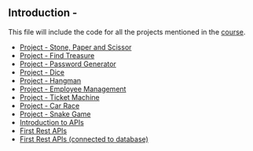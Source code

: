 ## Introduction -
This file will include the code for all the projects mentioned in the <a href='https://udemy.com/course/complete-python-in-hindi'> course</a>. 
- <a href="https://github.com/TechGram-Academy/Rock-Paper-Scissor-Python/blob/main/code.py"> Project - Stone, Paper and Scissor</a> 
- <a href="https://github.com/TechGram-Academy/project-find-treasure/blob/main/code.py"> Project - Find Treasure</a> 
- <a href="https://github.com/TechGram-Academy/project-password-generator-python/blob/main/code.py"> Project - Password Generator</a> 
- <a href="https://github.com/TechGram-Academy/project-dice"> Project - Dice</a> 
- <a href="https://github.com/TechGram-Academy/project-hangman-python"> Project - Hangman</a> 
- <a href="https://github.com/TechGram-Academy/employee-management-python"> Project - Employee Management</a> 
- <a href="https://github.com/TechGram-Academy/Ticket-Machine-Python"> Project - Ticket Machine</a> 
- <a href="https://github.com/TechGram-Academy/car-race-python-turtle"> Project - Car Race</a> 
- <a href="https://github.com/TechGram-Academy/Snake-Game-Python"> Project - Snake Game</a> 
- <a href="https://github.com/TechGram-Academy/Flask-course-in-hindi/blob/master/1.%20Introduction%20to%20APIs.md"> Introduction to APIs</a>
- <a href="https://github.com/TechGram-Academy/First-Rest-APIs">First Rest APIs</a>
- <a href="https://github.com/TechGram-Academy/Rest-APIs-with-database">First Rest APIs (connected to database)</a>






















